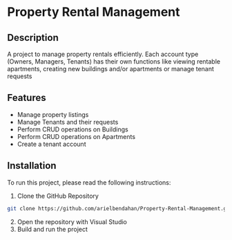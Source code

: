 # Property Rental Management

## Description
A project to manage property rentals efficiently. Each account type (Owners, Managers, Tenants) has their own functions like viewing rentable apartments, creating new buildings and/or apartments or manage tenant requests 

## Features
- Manage property listings
- Manage Tenants and their requests
- Perform CRUD operations on Buildings
- Perform CRUD operations on Apartments
- Create a tenant account

## Installation
To run this project, please read the following instructions:
1. Clone the GitHub Repository
```bash
git clone https://github.com/arielbendahan/Property-Rental-Management.git
```
2. Open the repository with Visual Studio
3. Build and run the project
